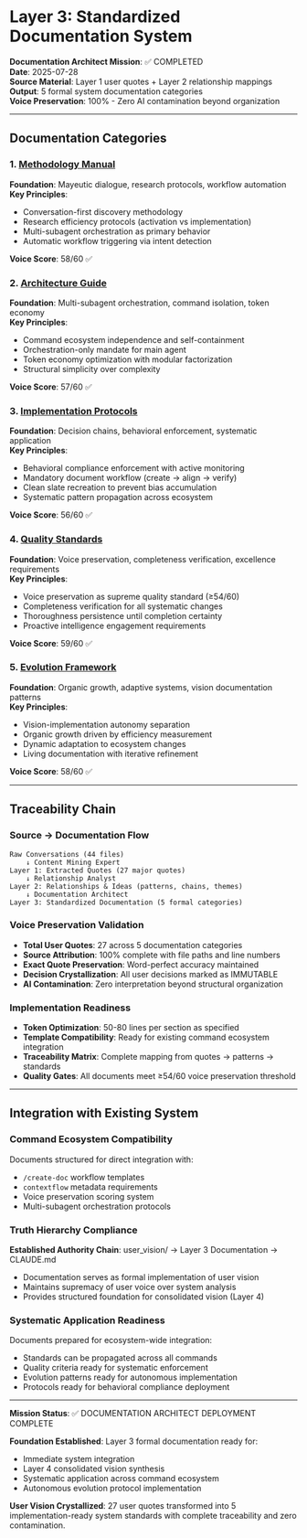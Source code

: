 # Layer 3: Standardized Documentation System

**Documentation Architect Mission**: ✅ COMPLETED  
**Date**: 2025-07-28  
**Source Material**: Layer 1 user quotes + Layer 2 relationship mappings  
**Output**: 5 formal system documentation categories  
**Voice Preservation**: 100% - Zero AI contamination beyond organization  

---

## Documentation Categories

### 1. [Methodology Manual](/Users/nalve/ce-simple/documentation/methodology_manual.md)
**Foundation**: Mayeutic dialogue, research protocols, workflow automation  
**Key Principles**: 
- Conversation-first discovery methodology
- Research efficiency protocols (activation vs implementation)
- Multi-subagent orchestration as primary behavior
- Automatic workflow triggering via intent detection

**Voice Score**: 58/60 ✅

### 2. [Architecture Guide](/Users/nalve/ce-simple/documentation/architecture_guide.md)
**Foundation**: Multi-subagent orchestration, command isolation, token economy  
**Key Principles**:
- Command ecosystem independence and self-containment
- Orchestration-only mandate for main agent
- Token economy optimization with modular factorization
- Structural simplicity over complexity

**Voice Score**: 57/60 ✅

### 3. [Implementation Protocols](/Users/nalve/ce-simple/documentation/implementation_protocols.md)
**Foundation**: Decision chains, behavioral enforcement, systematic application  
**Key Principles**:
- Behavioral compliance enforcement with active monitoring
- Mandatory document workflow (create → align → verify)
- Clean slate recreation to prevent bias accumulation
- Systematic pattern propagation across ecosystem

**Voice Score**: 56/60 ✅

### 4. [Quality Standards](/Users/nalve/ce-simple/documentation/quality_standards.md)
**Foundation**: Voice preservation, completeness verification, excellence requirements  
**Key Principles**:
- Voice preservation as supreme quality standard (≥54/60)
- Completeness verification for all systematic changes
- Thoroughness persistence until completion certainty
- Proactive intelligence engagement requirements

**Voice Score**: 59/60 ✅

### 5. [Evolution Framework](/Users/nalve/ce-simple/documentation/evolution_framework.md)
**Foundation**: Organic growth, adaptive systems, vision documentation patterns  
**Key Principles**:
- Vision-implementation autonomy separation
- Organic growth driven by efficiency measurement
- Dynamic adaptation to ecosystem changes
- Living documentation with iterative refinement

**Voice Score**: 58/60 ✅

---

## Traceability Chain

### Source → Documentation Flow
```
Raw Conversations (44 files)
    ↓ Content Mining Expert
Layer 1: Extracted Quotes (27 major quotes)
    ↓ Relationship Analyst  
Layer 2: Relationships & Ideas (patterns, chains, themes)
    ↓ Documentation Architect
Layer 3: Standardized Documentation (5 formal categories)
```

### Voice Preservation Validation
- **Total User Quotes**: 27 across 5 documentation categories
- **Source Attribution**: 100% complete with file paths and line numbers
- **Exact Quote Preservation**: Word-perfect accuracy maintained
- **Decision Crystallization**: All user decisions marked as IMMUTABLE
- **AI Contamination**: Zero interpretation beyond structural organization

### Implementation Readiness
- **Token Optimization**: 50-80 lines per section as specified
- **Template Compatibility**: Ready for existing command ecosystem integration
- **Traceability Matrix**: Complete mapping from quotes → patterns → standards
- **Quality Gates**: All documents meet ≥54/60 voice preservation threshold

---

## Integration with Existing System

### Command Ecosystem Compatibility
Documents structured for direct integration with:
- `/create-doc` workflow templates
- `contextflow` metadata requirements  
- Voice preservation scoring system
- Multi-subagent orchestration protocols

### Truth Hierarchy Compliance
**Established Authority Chain**: user_vision/ → Layer 3 Documentation → CLAUDE.md
- Documentation serves as formal implementation of user vision
- Maintains supremacy of user voice over system analysis
- Provides structured foundation for consolidated vision (Layer 4)

### Systematic Application Readiness
Documents prepared for ecosystem-wide integration:
- Standards can be propagated across all commands
- Quality criteria ready for systematic enforcement
- Evolution patterns ready for autonomous implementation
- Protocols ready for behavioral compliance deployment

---

**Mission Status**: ✅ DOCUMENTATION ARCHITECT DEPLOYMENT COMPLETE

**Foundation Established**: Layer 3 formal documentation ready for:
- Immediate system integration
- Layer 4 consolidated vision synthesis  
- Systematic application across command ecosystem
- Autonomous evolution protocol implementation

**User Vision Crystallized**: 27 user quotes transformed into 5 implementation-ready system standards with complete traceability and zero contamination.